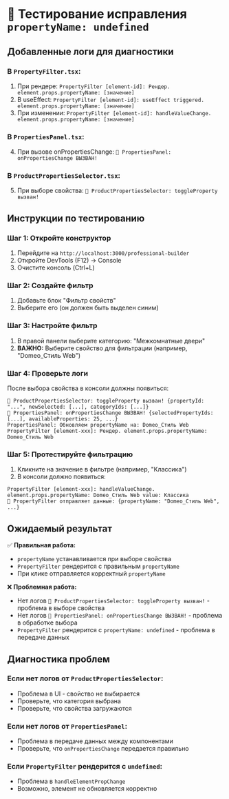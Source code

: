 # 🔧 Тестирование исправления `propertyName: undefined`

## Добавленные логи для диагностики

### В `PropertyFilter.tsx`:
1. При рендере: `PropertyFilter [element-id]: Рендер. element.props.propertyName: [значение]`
2. В useEffect: `PropertyFilter [element-id]: useEffect triggered. element.props.propertyName: [значение]`
3. При изменении: `PropertyFilter [element-id]: handleValueChange. element.props.propertyName: [значение]`

### В `PropertiesPanel.tsx`:
4. При вызове onPropertiesChange: `🚨 PropertiesPanel: onPropertiesChange ВЫЗВАН!`

### В `ProductPropertiesSelector.tsx`:
5. При выборе свойства: `🚨 ProductPropertiesSelector: toggleProperty вызван!`

## Инструкции по тестированию

### Шаг 1: Откройте конструктор
1. Перейдите на `http://localhost:3000/professional-builder`
2. Откройте DevTools (F12) → Console
3. Очистите консоль (Ctrl+L)

### Шаг 2: Создайте фильтр
1. Добавьте блок "Фильтр свойств"
2. Выберите его (он должен быть выделен синим)

### Шаг 3: Настройте фильтр
1. В правой панели выберите категорию: "Межкомнатные двери"
2. **ВАЖНО:** Выберите свойство для фильтрации (например, "Domeo_Стиль Web")

### Шаг 4: Проверьте логи
После выбора свойства в консоли должны появиться:
```
🚨 ProductPropertiesSelector: toggleProperty вызван! {propertyId: "...", newSelected: [...], categoryIds: [...]}
🚨 PropertiesPanel: onPropertiesChange ВЫЗВАН! {selectedPropertyIds: [...], availableProperties: 25, ...}
PropertiesPanel: Обновляем propertyName на: Domeo_Стиль Web
PropertyFilter [element-xxx]: Рендер. element.props.propertyName: Domeo_Стиль Web
```

### Шаг 5: Протестируйте фильтрацию
1. Кликните на значение в фильтре (например, "Классика")
2. В консоли должно появиться:
```
PropertyFilter [element-xxx]: handleValueChange. element.props.propertyName: Domeo_Стиль Web value: Классика
🔗 PropertyFilter отправляет данные: {propertyName: "Domeo_Стиль Web", ...}
```

## Ожидаемый результат

✅ **Правильная работа:**
- `propertyName` устанавливается при выборе свойства
- `PropertyFilter` рендерится с правильным `propertyName`
- При клике отправляется корректный `propertyName`

❌ **Проблемная работа:**
- Нет логов `🚨 ProductPropertiesSelector: toggleProperty вызван!` - проблема в выборе свойства
- Нет логов `🚨 PropertiesPanel: onPropertiesChange ВЫЗВАН!` - проблема в обработке выбора
- `PropertyFilter` рендерится с `propertyName: undefined` - проблема в передаче данных

## Диагностика проблем

### Если нет логов от `ProductPropertiesSelector`:
- Проблема в UI - свойство не выбирается
- Проверьте, что категория выбрана
- Проверьте, что свойства загружаются

### Если нет логов от `PropertiesPanel`:
- Проблема в передаче данных между компонентами
- Проверьте, что `onPropertiesChange` передается правильно

### Если `PropertyFilter` рендерится с `undefined`:
- Проблема в `handleElementPropChange`
- Возможно, элемент не обновляется корректно

